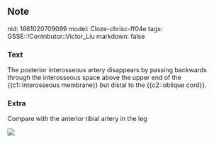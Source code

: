 ## Note
nid: 1661020709099
model: Cloze-chrisc-ff04e
tags: GSSE::!Contributor::Victor_Liu
markdown: false

### Text
The posterior interosseous artery disappears by passing backwards through the interosseous space above the upper end of the {{c1::interosseous membrane}} but distal to the {{c2::oblique cord}}.

### Extra
Compare with the anterior tibial artery in the leg
<div><img src=
"paste-25353fa3a55601f5467e48311aab6a25c2a92b1d.jpg"></div>

